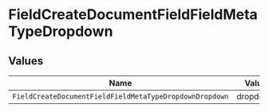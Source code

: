# FieldCreateDocumentFieldFieldMetaTypeDropdown


## Values

| Name                                                    | Value                                                   |
| ------------------------------------------------------- | ------------------------------------------------------- |
| `FieldCreateDocumentFieldFieldMetaTypeDropdownDropdown` | dropdown                                                |